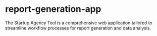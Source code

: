 # report-generation-app
The Startup Agency Tool is a comprehensive web application tailored to streamline workflow processes for report generation and data analysis.
